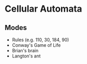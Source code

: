 # Cellular Automata

## Modes
- Rules (e.g. 110, 30, 184, 90)
- Conway's Game of Life
- Brian's brain
- Langton's ant
